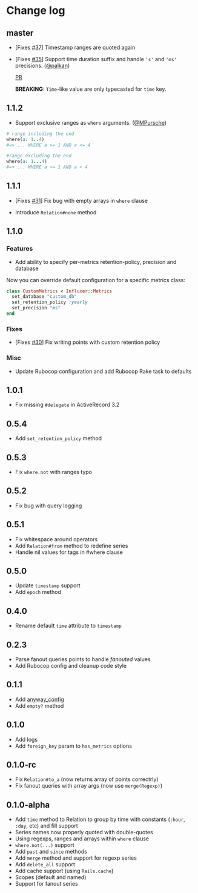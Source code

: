 # Change log

## master
- [Fixes [#37](https://github.com/palkan/influxer/issues/37)] Timestamp ranges are quoted again

- [Fixes [#35](https://github.com/palkan/influxer/issues/35)] Support time duration suffix and handle `'s'` and `'ms'` precisions. ([@palkan][])

  [PR](https://github.com/palkan/influxer/pull/36)

  **BREAKING:** `Time`-like value are only typecasted for `time` key.

## 1.1.2

- Support exclusive ranges as `where` arguments. ([@MPursche][])

```ruby
# range including the end
where(a: 1..4)
#=> ... WHERE a >= 1 AND a <= 4

#range excluding the end
where(a: 1...4)
#=> ... WHERE a >= 1 AND a < 4
```

## 1.1.1

- [Fixes [#31](https://github.com/palkan/influxer/issues/31)] Fix bug with empty arrays in `where` clause

- Introduce `Relation#none` method

## 1.1.0

### Features

- Add ability to specify per-metrics retention-policy, precision and database

Now you can override default configuration for a specific metrics class:

```ruby
class CustomMetrics < Influxer::Metrics
  set_database "custom_db"
  set_retention_policy :yearly
  set_precision "ms"
end
```

### Fixes

- [Fixes [#30](https://github.com/palkan/influxer/issues/30)] Fix writing points with custom retention policy

### Misc

- Update Rubocop configuration and add Rubocop Rake task to defaults

## 1.0.1

- Fix missing `#delegate` in ActiveRecord 3.2

## 0.5.4
- Add `set_retention_policy` method

## 0.5.3
- Fix `where.not` with ranges typo

## 0.5.2
- Fix bug with query logging

## 0.5.1
- Fix whitespace around operators
- Add `Relation#from` method to redefine series
- Handle nil values for tags in #where clause

## 0.5.0
- Update `timestamp` support
- Add `epoch` method

## 0.4.0
- Rename default `time` attribute to `timestamp`

## 0.2.3
- Parse fanout queries points to handle _fanouted_ values
- Add Rubocop config and cleanup code style

## 0.1.1
- Add [anyway_config](https://github.com/palkan/anyway_config)
- Add `empty?` method

## 0.1.0
- Add logs
- Add `foreign_key` param to `has_metrics` options

## 0.1.0-rc
- Fix `Relation#to_a` (now returns array of points correctrly)
- Fix fanout queries with array args (now use `merge(Regexp)`)

## 0.1.0-alpha
- Add `time` method to Relation to group by time with constants (`:hour`, `:day`, etc) and fill support
- Series names now properly quoted with double-quotes
- Using regexps, ranges and arrays within `where` clause
- `where.not(...)` support
- Add `past` and `since` methods
- Add `merge` method and support for regexp series
- Add `delete_all` support
- Add cache support (using `Rails.cache`)
- Scopes (default and named)
- Support for fanout series

[@palkan]: https://github.com/palkan
[@MPursche]: https://github.com/MPursche
